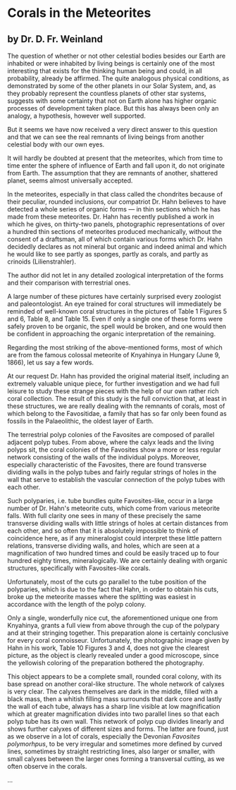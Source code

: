 # Corals in the Meteorites

## by Dr. D. Fr. Weinland

The question of whether or not other celestial bodies besides our Earth are inhabited or were inhabited by living beings is certainly one of the most interesting that exists for the thinking human being and could, in all probability, already be affirmed. The quite analogous physical conditions, as demonstrated by some of the other planets in our Solar System, and, as they probably represent the countless planets of other star systems, suggests with some certainty that not on Earth alone has higher organic processes of development taken place. But this has always been only an analogy, a hypothesis, however well supported.

But it seems we have now received a very direct answer to this question and that we can see the real remnants of living beings from another celestial body with our own eyes.

It will hardly be doubted at present that the meteorites, which from time to time enter the sphere of influence of Earth and fall upon it, do not originate from Earth. The assumption that they are remnants of another, shattered planet, seems almost universally accepted.

In the meteorites, especially in that class called the chondrites because of their peculiar, rounded inclusions, our compatriot Dr. Hahn believes to have detected a whole series of organic forms — in thin sections which he has made from these meteorites. Dr. Hahn has recently published a work in which he gives, on thirty-two panels, photographic representations of over a hundred thin sections of meteorites produced mechanically, without the consent of a draftsman, all of which contain various forms which Dr. Hahn decidedly declares as not mineral but organic and indeed animal and which he would like to see partly as sponges, partly as corals, and partly as crinoids (Lilienstrahler).

The author did not let in any detailed zoological interpretation of the forms and their comparison with terrestrial ones.

A large number of these pictures have certainly surprised every zoologist and paleontologist. An eye trained for coral structures will immediately be reminded of well-known coral structures in the pictures of Table 1 Figures 5 and 6, Table 8, and Table 15. Even if only a single one of these forms were safely proven to be organic, the spell would be broken, and one would then be confident in approaching the organic interpretation of the remaining.

Regarding the most striking of the above-mentioned forms, most of which are from the famous colossal meteorite of Knyahinya in Hungary (June 9, 1866), let us say a few words.

At our request Dr. Hahn has provided the original material itself, including an extremely valuable unique piece, for further investigation and we had full leisure to study these strange pieces with the help of our own rather rich coral collection. The result of this study is the full conviction that, at least in these structures, we are really dealing with the remnants of corals, most of which belong to the Favositidae, a family that has so far only been found as fossils in the Palaeolithic, the oldest layer of Earth.

The terrestrial polyp colonies of the Favosites are composed of parallel adjacent polyp tubes. From above, where the calyx leads and the living polyps sit, the coral colonies of the Favosites show a more or less regular network consisting of the walls of the individual polyps. Moreover, especially characteristic of the Favosites, there are found transverse dividing walls in the polyp tubes and fairly regular strings of holes in the wall that serve to establish the vascular connection of the polyp tubes with each other.

Such polyparies, i.e. tube bundles quite Favosites-like, occur in a large number of Dr. Hahn's meteorite cuts, which come from various meteorite falls. With full clarity one sees in many of these precisely the same transverse dividing walls with little strings of holes at certain distances from each other, and so often that it is absolutely impossible to think of coincidence here, as if any mineralogist could interpret these little pattern relations, transverse dividing walls, and holes, which are seen at a magnification of two hundred times and could be easily traced up to four hundred eighty times, mineralogically. We are certainly dealing with organic structures, specifically with Favosites-like corals.

Unfortunately, most of the cuts go parallel to the tube position of the polyparies, which is due to the fact that Hahn, in order to obtain his cuts, broke up the meteorite masses where the splitting was easiest in accordance with the length of the polyp colony.

Only a single, wonderfully nice cut, the aforementioned unique one from Knyahinya, grants a full view from above through the cup of the polypary and at their stringing together. This preparation alone is certainly conclusive for every coral connoisseur. Unfortunately, the photographic image given by Hahn in his work, Table 10 Figures 3 and 4, does not give the clearest picture, as the object is clearly revealed under a good microscope, since the yellowish coloring of the preparation bothered the photography.

This object appears to be a complete small, rounded coral colony, with its base spread on another coral-like structure. The whole network of calyxes is very clear. The calyxes themselves are dark in the middle, filled with a black mass, then a whitish filling mass surrounds that dark core and lastly the wall of each tube, always has a sharp line visible at low magnification which at greater magnification divides into two parallel lines so that each polyp tube has its own wall. This network of polyp cup divides linearly and shows further calyxes of different sizes and forms. The latter are found, just as we observe in a lot of corals, especially the Devonian _Favosites polymorhpus_, to be very irregular and sometimes more defined by curved lines, sometimes by straight restricting lines, also larger or smaller, with small calyxes between the larger ones forming a transversal cutting, as we often observe in the corals.

...
